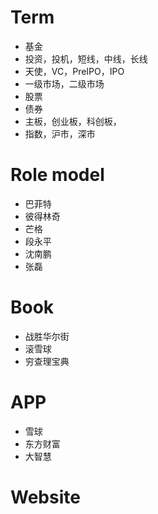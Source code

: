 # Term
- 基金
- 投资，投机，短线，中线，长线
- 天使，VC，PreIPO，IPO
- 一级市场，二级市场
- 股票
- 债券
- 主板，创业板，科创板，
- 指数，沪市，深市
# Role model
- 巴菲特
- 彼得林奇
- 芒格
- 段永平
- 沈南鹏
- 张磊
# Book
- 战胜华尔街
- 滚雪球
- 穷查理宝典
# APP 
- 雪球
- 东方财富
- 大智慧
# Website
